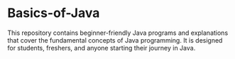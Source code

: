 # Basics-of-Java
This repository contains beginner-friendly Java programs and explanations that cover the fundamental concepts of Java programming. It is designed for students, freshers, and anyone starting their journey in Java.
